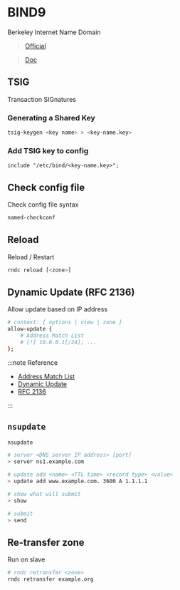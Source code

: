 # BIND9

Berkeley Internet Name Domain

> [Official](https://www.isc.org/bind/)

> [Doc](https://bind9.readthedocs.io/en/stable/)

## TSIG

Transaction SIGnatures

### Generating a Shared Key

```bash
tsig-keygen <key name> > <key-name.key>
```

### Add TSIG key to config

``` title="named.conf"
include "/etc/bind/<key-name.key>";
```

## Check config file

Check config file syntax

```bash
named-checkconf
```

## Reload

Reload / Restart

```bash
rndc reload [<zone>]
```

## Dynamic Update (RFC 2136)

Allow update based on IP address

```sh
# context: { options | view | zone }
allow-update {
    # Address Match List
    # [!] 10.0.0.1[/24]; ...
};
```

:::note Reference

- [Address Match List](https://bind9.readthedocs.io/en/v9_18/reference.html#address-match-lists)
- [Dynamic Update](https://bind9.readthedocs.io/en/v9_18/chapter6.html#dynamic-update)
- [RFC 2136](https://datatracker.ietf.org/doc/html/rfc2136.html)

:::

## `nsupdate`

```bash
nsupdate

# server <DNS server IP address> [port]
> server ns1.example.com

# update add <name> <TTL time> <record type> <value>
> update add www.example.com. 3600 A 1.1.1.1

# show what will submit
> show

# submit
> send
```

## Re-transfer zone

Run on slave

```bash
# rndc retransfer <zone>
rndc retransfer example.org
```
